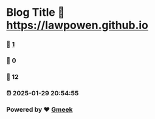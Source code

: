 # Blog Title :link: https://lawpowen.github.io 
### :page_facing_up: [1](https://lawpowen.github.io/tag.html) 
### :speech_balloon: 0 
### :hibiscus: 12 
### :alarm_clock: 2025-01-29 20:54:55 
### Powered by :heart: [Gmeek](https://github.com/Meekdai/Gmeek)
